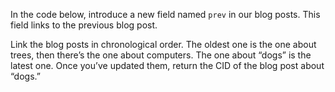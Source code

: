 In the code below, introduce a new field named `prev` in our blog posts. This field links to the previous blog post.

Link the blog posts in chronological order. The oldest one is the one about trees, then there’s the one about computers. The one about “dogs” is the latest one. Once you’ve updated them, return the CID of the blog post about “dogs.”

